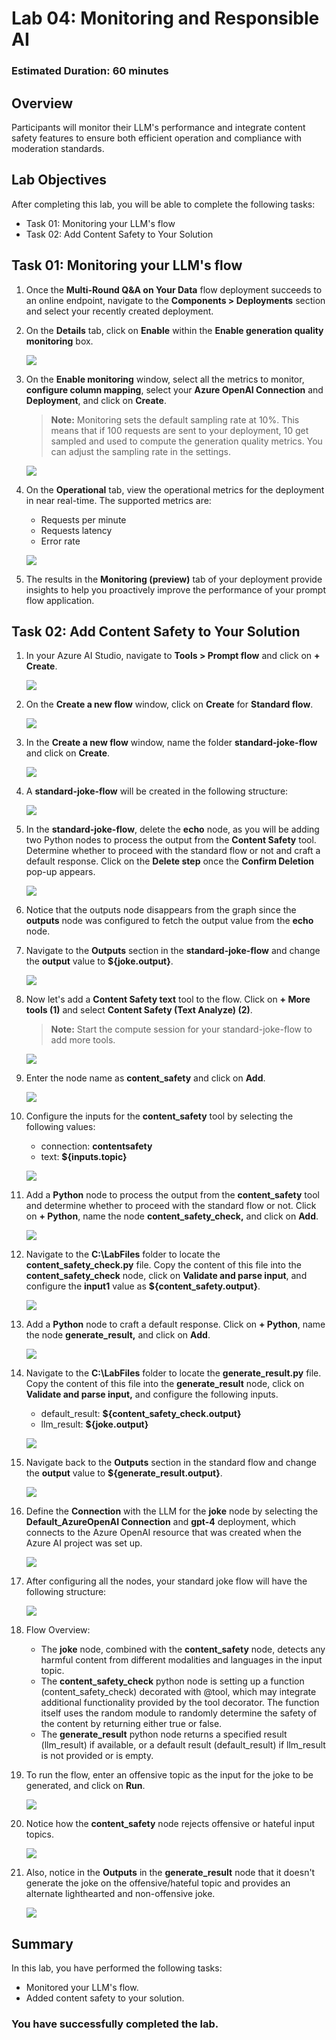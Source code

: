 # Lab 04: Monitoring and Responsible AI 

### Estimated Duration: 60 minutes

## Overview

Participants will monitor their LLM's performance and integrate content safety features to ensure both efficient operation and compliance with moderation standards.

## Lab Objectives

After completing this lab, you will be able to complete the following tasks:

- Task 01: Monitoring your LLM's flow
- Task 02: Add Content Safety to Your Solution

## Task 01: Monitoring your LLM's flow

1. Once the **Multi-Round Q&A on Your Data** flow deployment succeeds to an online endpoint, navigate to the **Components > Deployments** section and select your recently created deployment.

1. On the **Details** tab, click on **Enable** within the **Enable generation quality monitoring** box.

   ![](media/enable-monitoring.png)

1. On the **Enable monitoring** window, select all the metrics to monitor, **configure column mapping**, select your **Azure OpenAI Connection** and **Deployment**, and click on **Create**.

   >**Note:** Monitoring sets the default sampling rate at 10%. This means that if 100 requests are sent to your deployment, 10 get sampled and used to compute the generation quality metrics. You can adjust the sampling rate in the settings.

   ![](media/enable-monitoring-create.png)

1. On the **Operational** tab, view the operational metrics for the deployment in near real-time. The supported metrics are:

   - Requests per minute
   - Requests latency
   - Error rate
  
   ![](media/monitoring-operational-tab.png)

1. The results in the **Monitoring (preview)** tab of your deployment provide insights to help you proactively improve the performance of your prompt flow application.

## Task 02: Add Content Safety to Your Solution

1. In your Azure AI Studio, navigate to **Tools > Prompt flow** and click on **+ Create**.

   ![](media/+create-prompt-flow.png)

1. On the **Create a new flow** window, click on **Create** for **Standard flow**.

   ![](media/standard-flow-create.png)

1. In the **Create a new flow** window, name the folder **standard-joke-flow** and click on **Create**.

   ![](media/standard-joke-flow-create.png)

1. A **standard-joke-flow** will be created in the following structure:

   ![](media/standard-joke-flow-structure.png)

1. In the **standard-joke-flow**, delete the **echo** node, as you will be adding two Python nodes to process the output from the **Content Safety** tool. Determine whether to proceed with the standard flow or not and craft a default response. Click on the **Delete step** once the **Confirm Deletion** pop-up appears.

   ![](media/standard-flow-delete-echo.png)

1. Notice that the outputs node disappears from the graph since the **outputs** node was configured to fetch the output value from the **echo** node.

1. Navigate to the **Outputs** section in the **standard-joke-flow** and change the **output** value to **${joke.output}**.

   ![](media/standard-flow-joke-ouput.png)

1. Now let's add a **Content Safety text** tool to the flow. Click on **+ More tools (1)** and select **Content Safety (Text Analyze) (2)**.

   >**Note:** Start the compute session for your standard-joke-flow to add more tools.

   ![](media/more-tools-content-safety.png)

1. Enter the node name as **content_safety** and click on **Add**.

   ![](media/content-safety-name-add.png)

1. Configure the inputs for the **content_safety** tool by selecting the following values:

   - connection: **contentsafety <inject key="Deployment-ID" enableCopy="false"/>**
   - text: **${inputs.topic}**

   ![](media/config-content-safety-inputs.png)

1. Add a **Python** node to process the output from the **content_safety** tool and determine whether to proceed with the standard flow or not. Click on **+ Python**, name the node **content_safety_check,** and click on **Add**.

   ![](media/content_safety-check-name-add.png)

1. Navigate to the **C:\LabFiles** folder to locate the **content_safety_check.py** file. Copy the content of this file into the **content_safety_check** node, click on **Validate and parse input**, and configure the **input1** value as **${content_safety.output}**.

   ![](media/config-content-safety-check.png)

1. Add a **Python** node to craft a default response. Click on **+ Python**, name the node **generate_result,** and click on **Add**.

   ![](media/generate-result-name-add.png)

1. Navigate to the **C:\LabFiles** folder to locate the **generate_result.py** file. Copy the content of this file into the **generate_result** node, click on **Validate and parse input,** and configure the following inputs.

   - default_result: **${content_safety_check.output}**
   - llm_result: **${joke.output}**

   ![](media/config-generate-result.png)

1. Navigate back to the **Outputs** section in the standard flow and change the **output** value to **${generate_result.output}**.

   ![](media/config-outputs-generate-result.png)

1. Define the **Connection** with the LLM for the **joke** node by selecting the **Default_AzureOpenAI Connection** and **gpt-4** deployment, which connects to the Azure OpenAI resource that was created when the Azure AI project was set up.

   ![](media/config-joke-llm-connection.png)

1. After configuring all the nodes, your standard joke flow will have the following structure:

   ![](media/standard-joke-flow-final.png)

1. Flow Overview:

   - The **joke** node, combined with the **content_safety** node, detects any harmful content from different modalities and languages in the input topic.
   - The **content_safety_check** python node is setting up a function (content_safety_check) decorated with @tool, which may integrate additional functionality provided by the tool decorator. The function itself uses the random module to randomly determine the safety of the content by returning either true or false.
   - The **generate_result** python node returns a specified result (llm_result) if available, or a default result (default_result) if llm_result is not provided or is empty.

1. To run the flow, enter an offensive topic as the input for the joke to be generated, and click on **Run**.

   ![](media/ca.png)

1. Notice how the **content_safety** node rejects offensive or hateful input topics.

   ![](media/content-safety-reject.png)

1. Also, notice in the **Outputs** in the **generate_result** node that it doesn't generate the joke on the offensive/hateful topic and provides an alternate lighthearted and non-offensive joke.

   ![](media/generate-result-joke-output.png)

## Summary

In this lab, you have performed the following tasks:

- Monitored your LLM's flow.
- Added content safety to your solution.

### You have successfully completed the lab.
